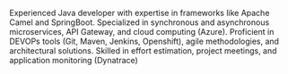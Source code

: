 Experienced Java developer with expertise in frameworks like Apache Camel and SpringBoot. Specialized in synchronous and asynchronous microservices, API Gateway, and cloud computing (Azure). Proficient in DEVOPs tools (Git, Maven, Jenkins, Openshift), agile methodologies, and architectural solutions. Skilled in effort estimation, project meetings, and application monitoring (Dynatrace)

